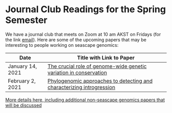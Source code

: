 # Journal Club Readings for the Spring Semester

We have a journal club that meets on Zoom at 10 am AKST on Fridays (for the link [email](jalopez2@alaska.edu)).
Here are some of the upcoming papers that may be interesting to people working on seascape genomics:

Date | Title with Link to Paper
------------- | -------------
January 14, 2021 | [The crucial role of genome-wide genetic variation in conservation](https://www.pnas.org/content/118/48/e2104642118)
February 2, 2021 | [Phylogenomic approaches to detecting and characterizing introgression](https://ecoevorxiv.org/uahd8/)

[More details here, including additional non-seascape genomics papers that will be discussed](https://sites.google.com/alaska.edu/ichthyology-and-evolution-uaf/spring-2022-fish-genes-journal-club) 
